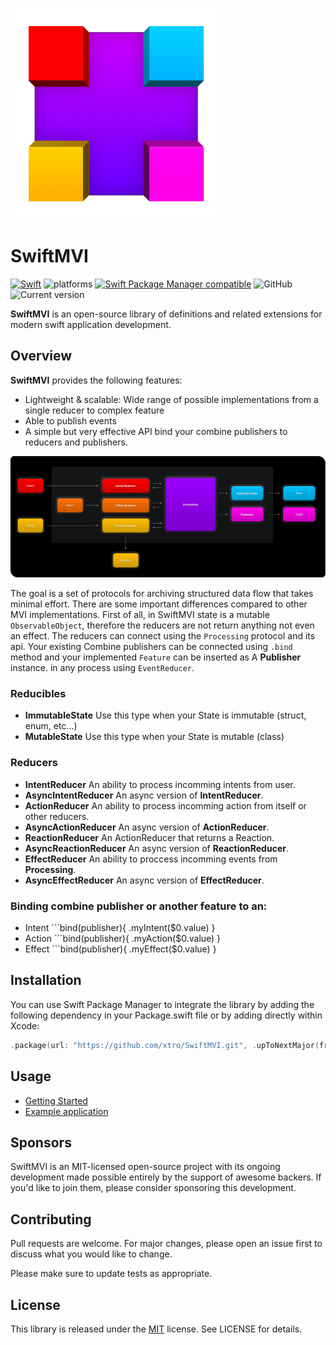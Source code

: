 ![SwiftMVI Logo](./Documentation/SwiftMVI.docc/Resources/swiftmvi_icon_338@2x.png)
# SwiftMVI

[![Swift](https://github.com/xtro/SwiftMVI/actions/workflows/swift.yml/badge.svg?branch=main)](https://github.com/xtro/SwiftMVI/actions/workflows/swift.yml) ![platforms](https://img.shields.io/badge/platform-iOS%20%7C%20watchOS%20%7C%20tvOS%20%7C%20macOS-333333) [![Swift Package Manager compatible](https://img.shields.io/badge/Swift%20Package%20Manager-compatible-brightgreen.svg)](https://github.com/apple/swift-package-manager) ![GitHub](https://img.shields.io/github/license/xtro/SwiftMVI) ![Current version](https://img.shields.io/github/v/tag/xtro/SwiftMVI)

**SwiftMVI** is an open-source library of definitions and related extensions for modern swift application development.

## Overview

**SwiftMVI** provides the following features:
- Lightweight & scalable: Wide range of possible implementations from a single reducer to complex feature
- Able to publish events  
- A simple but very effective API bind your combine publishers to reducers and publishers.

![Schema about current architecture](./Documentation/SwiftMVI.docc/Resources/processing_feature_schema@2x.png)

The goal is a set of protocols for archiving structured data flow that takes minimal effort.
There are some important differences compared to other MVI implementations. 
First of all, in SwiftMVI state is a mutable ``ObservableObject``, therefore the reducers are not return anything not even an effect. The reducers can connect using the ``Processing`` protocol and its api. Your existing Combine publishers can be connected using ```.bind``` method and your implemented ``Feature`` can be inserted as A **Publisher** instance. in any process using ``EventReducer``.


### Reducibles
- **ImmutableState** Use this type when your State is immutable (struct, enum, etc...)
- **MutableState** Use this type when your State is mutable (class)

### Reducers
- **IntentReducer** An ability to process incomming intents from user.
- **AsyncIntentReducer** An async version of **IntentReducer**.
- **ActionReducer** An ability to process incomming action from itself or other reducers.
- **AsyncActionReducer** An async version of **ActionReducer**.
- **ReactionReducer** An ActionReducer that returns a Reaction.
- **AsyncReactionReducer** An async version of **ReactionReducer**.
- **EffectReducer** An ability to proccess incomming events from **Processing**.
- **AsyncEffectReducer** An async version of **EffectReducer**.

### Binding combine publisher or another feature to an:
- Intent ```bind(publisher){ .myIntent($0.value) }
- Action ```bind(publisher){ .myAction($0.value) }
- Effect ```bind(publisher){ .myEffect($0.value) }

## Installation
You can use Swift Package Manager to integrate the library by adding the following dependency in your Package.swift file or by adding directly within Xcode:

```swift
.package(url: "https://github.com/xtro/SwiftMVI.git", .upToNextMajor(from: "0.0.2"))
```

## Usage
- [Getting Started](Documentation/Getting_Started.md)
- [Example application](https://github.com/xtro/SwiftMVI-Examples)

## Sponsors
SwiftMVI is an MIT-licensed open-source project with its ongoing development made possible entirely by the support of awesome backers. If you'd like to join them, please consider sponsoring this development.

## Contributing
Pull requests are welcome. For major changes, please open an issue first to discuss what you would like to change.

Please make sure to update tests as appropriate.

## License
This library is released under the [MIT](https://choosealicense.com/licenses/mit/) license. See LICENSE for details.

